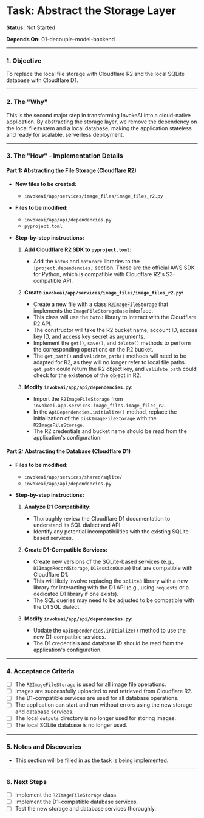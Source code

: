 # Task: Abstract the Storage Layer

**Status:** Not Started

**Depends On:** 01-decouple-model-backend

---

### 1. Objective

To replace the local file storage with Cloudflare R2 and the local SQLite database with Cloudflare D1.

---

### 2. The "Why"

This is the second major step in transforming InvokeAI into a cloud-native application. By abstracting the storage layer, we remove the dependency on the local filesystem and a local database, making the application stateless and ready for scalable, serverless deployment.

---

### 3. The "How" - Implementation Details

#### **Part 1: Abstracting the File Storage (Cloudflare R2)**

*   **New files to be created:**
    *   `invokeai/app/services/image_files/image_files_r2.py`

*   **Files to be modified:**
    *   `invokeai/app/api/dependencies.py`
    *   `pyproject.toml`

*   **Step-by-step instructions:**

    1.  **Add Cloudflare R2 SDK to `pyproject.toml`:**
        *   Add the `boto3` and `botocore` libraries to the `[project.dependencies]` section. These are the official AWS SDK for Python, which is compatible with Cloudflare R2's S3-compatible API.

    2.  **Create `invokeai/app/services/image_files/image_files_r2.py`:**
        *   Create a new file with a class `R2ImageFileStorage` that implements the `ImageFileStorageBase` interface.
        *   This class will use the `boto3` library to interact with the Cloudflare R2 API.
        *   The constructor will take the R2 bucket name, account ID, access key ID, and access key secret as arguments.
        *   Implement the `get()`, `save()`, and `delete()` methods to perform the corresponding operations on the R2 bucket.
        *   The `get_path()` and `validate_path()` methods will need to be adapted for R2, as they will no longer refer to local file paths. `get_path` could return the R2 object key, and `validate_path` could check for the existence of the object in R2.

    3.  **Modify `invokeai/app/api/dependencies.py`:**
        *   Import the `R2ImageFileStorage` from `invokeai.app.services.image_files.image_files_r2`.
        *   In the `ApiDependencies.initialize()` method, replace the initialization of the `DiskImageFileStorage` with the `R2ImageFileStorage`.
        *   The R2 credentials and bucket name should be read from the application's configuration.

#### **Part 2: Abstracting the Database (Cloudflare D1)**

*   **Files to be modified:**
    *   `invokeai/app/services/shared/sqlite/`
    *   `invokeai/app/api/dependencies.py`

*   **Step-by-step instructions:**

    1.  **Analyze D1 Compatibility:**
        *   Thoroughly review the Cloudflare D1 documentation to understand its SQL dialect and API.
        *   Identify any potential incompatibilities with the existing SQLite-based services.

    2.  **Create D1-Compatible Services:**
        *   Create new versions of the SQLite-based services (e.g., `D1ImageRecordStorage`, `D1SessionQueue`) that are compatible with Cloudflare D1.
        *   This will likely involve replacing the `sqlite3` library with a new library for interacting with the D1 API (e.g., using `requests` or a dedicated D1 library if one exists).
        *   The SQL queries may need to be adjusted to be compatible with the D1 SQL dialect.

    3.  **Modify `invokeai/app/api/dependencies.py`:**
        *   Update the `ApiDependencies.initialize()` method to use the new D1-compatible services.
        *   The D1 credentials and database ID should be read from the application's configuration.

---

### 4. Acceptance Criteria

*   [ ] The `R2ImageFileStorage` is used for all image file operations.
*   [ ] Images are successfully uploaded to and retrieved from Cloudflare R2.
*   [ ] The D1-compatible services are used for all database operations.
*   [ ] The application can start and run without errors using the new storage and database services.
*   [ ] The local `outputs` directory is no longer used for storing images.
*   [ ] The local SQLite database is no longer used.

---

### 5. Notes and Discoveries

*   This section will be filled in as the task is being implemented.

---

### 6. Next Steps

*   [ ] Implement the `R2ImageFileStorage` class.
*   [ ] Implement the D1-compatible database services.
*   [ ] Test the new storage and database services thoroughly.
